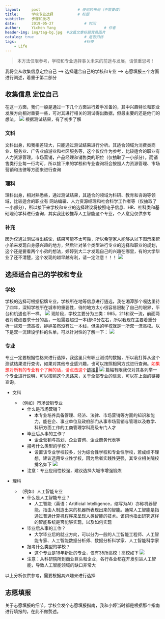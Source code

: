 ```yaml
---
layout:     post                 # 使用的布局（不需要改）
title:      学校专业选择           # 标题 
subtitle:   步骤和技巧 
date:       2019-05-27              # 时间
author:     Yichen Yang                      # 作者
header-img: img/tag-bg.jpg  #这篇文章标题背景图片
catalog: true                       # 是否归档
tags:                               #标签
    - Life
---
```

> 本方法仅限参考，学校和专业选择事关未来的前途与发展，请慎重思考！

我将会从收集信息定位自己 ——> 选择适合自己的学校和专业 ——> 志愿填报三个方面进行阐述，着重于第二部分

## 收集信息 定位自己
在这一方面，我们一般是通过一下几个方面进行着手准备的，其中兴趣特长和职业发展方向相对重要一些，可对其进行相关的测试得出数据，但最主要的还是他们的想法。
![](http://ww2.sinaimg.cn/large/006tNc79gy1g3g3xu7n30j30ve0ie4gd.jpg)
根据测试结果，有了初步了解
### 文科
文科出身，和我相差较大，只能通过测试结果进行分析。其适合领域为消费类商业、服务业、广告业旅游业和社区服务等，这个仅仅作为参考，比较适合的职业有人力资源管理，市场营销，产品经理和销售类的职位（仅抽取了一小部分），而销售类行业每一行均可，所以接下来的学校和专业查询将会按照人力资源管理、市场营销和法律等方面来进行查询

### 理科
理科出身，相对熟悉些，通过测试结果，其适合的领域为科研、教育和咨询等领域，比较适合的职业有
网站编辑、人力资源经理和社会科学工作者等（仅抽取了一小部分），所以接下来学校和专业的选择建议将按照电子信息、HR、社科类和基础理论学科进行查询，其实我比较推荐人工智能这个专业，个人意见仅供参考

### 补充
因为仅通过测试得出结论，结果可能不太可靠，所以希望家人能够从以下图示来帮小弟来发现自身感兴趣的地方，然后针对某个类型进行专业的选择和职业的规划，这个还是要看两个小弟的想法，婷婷到大二才发现自己的兴趣在哪里，有的大学毕业了还不清楚，这个发现的越早越有利，请一定注意！！！
![](http://ww1.sinaimg.cn/large/006tNc79gy1g3g4qod1i3j310m0ogtyc.jpg)


## 选择适合自己的学校和专业
### 学校
学校的选择可根据招牌专业，学校所在地等信息进行遴选，我在湘潭那个嘎达里待了四年，深知学校所在城市的重要性，待的地方太小很容易限制了自己的眼界，平台和机遇也不一样。
![](http://ww3.sinaimg.cn/large/006tNc79gy1g3g3kapl3lj30ww0kaqkt.jpg)
现阶段，学校主要分为三类：985，211和双一流，前面两者对成绩要求十分的高，一般需要超过一本线50分左右，所以我现在主要着重分析一些双一流高校，婷婷虽然没有过一本线，但进的学校就是一所双一流高校。以下是双一流建设学科的名单，可以针对性的了解一下：
![](https://ss1.baidu.com/6ONXsjip0QIZ8tyhnq/it/u=900328231,1859336864&fm=173&app=49&f=JPEG?w=640&h=2232&s=FF283463993148095EFDE1DF000080B1)
### 专业
专业一定要根据性格来进行选择，我这里只有职业测试的数据，所以我打算从这个测试结果进行查询，如果对其他专业感兴趣，也可以按照相同方式进行查询。<span style="color:red;">如果想对所有的专业有个了解的话，请点击这个[链接🔗](https://wenku.baidu.com/view/00b75c6059eef8c75ebfb354.html?from=search)</span>
![](http://ww2.sinaimg.cn/large/006tNc79gy1g3g57845bfj30yk0jmqli.jpg)
篇幅有限我仅对其各列举一个专业进行说明，可以按照这个思路来，关于全部专业的信息，可以在上面的链接查询。
* 文科
	* （例如）市场营销专业
		* 什么是市场营销？
			* 本专业培养具备管理、经济、法律、市场营销等方面的知识和能力，能在企、事业单位及政府部门从事市场营销与管理以及教学、科研方面工作的工商管理学科高级专门人才
		* 毕业后从事的工作？
			* 企业营销与策划、企业咨询、企业商务代表等
		* 报考什么类型的学校？
			* 设置该专业学校较多，分为综合性学校和专业性学校，若成绩不理想，建议选用专业性学校，因为后者实践性更强，其专业相关院校排名如下
			![](http://ww3.sinaimg.cn/large/006tNc79gy1g3g5ybjkegj30xg0u0dk2.jpg)
		* 注意：专业应用性较强，建议选择大城市增强锻炼


* 理科
	*  （例如）人工智能专业
		* 什么是人工智能专业？
			* 人工智能（英语：Artificial Intelligence，缩写为AI）亦称机器智能，指由人制造出来的机器所表现出来的智能。通常人工智能是指通过普通计算机程序来呈现人类智能的技术。该词也指出研究这样的智能系统是否能够实现，以及如何实现
		* 毕业后从事的工作？
			* 大学毕业后的就业方向，可以分为一般的人工智能工程师、人工智能专家、人工智能数据分析师、数据分析科学家、人工智能科学家
		* 报考什么类型的学校？
			* 这个专业是18年新批的专业，仅有35所高校！高校如下
			![](http://ww1.sinaimg.cn/large/006tNc79gy1g3g6ir33v0j30u018g79a.jpg)
		* 注意：从科研院所到商业巨头和企业，各行各业都在开发引进人工智能，导致人工智能领域的缺口非常大 

以上分析仅供参考，需要根据其兴趣来进行选择   

## 志愿填报 
关于志愿填报的细节，学校会发个志愿填报指南，我和小婷当时都是根据那个指南进行填报的，在此不做赘述。
	

